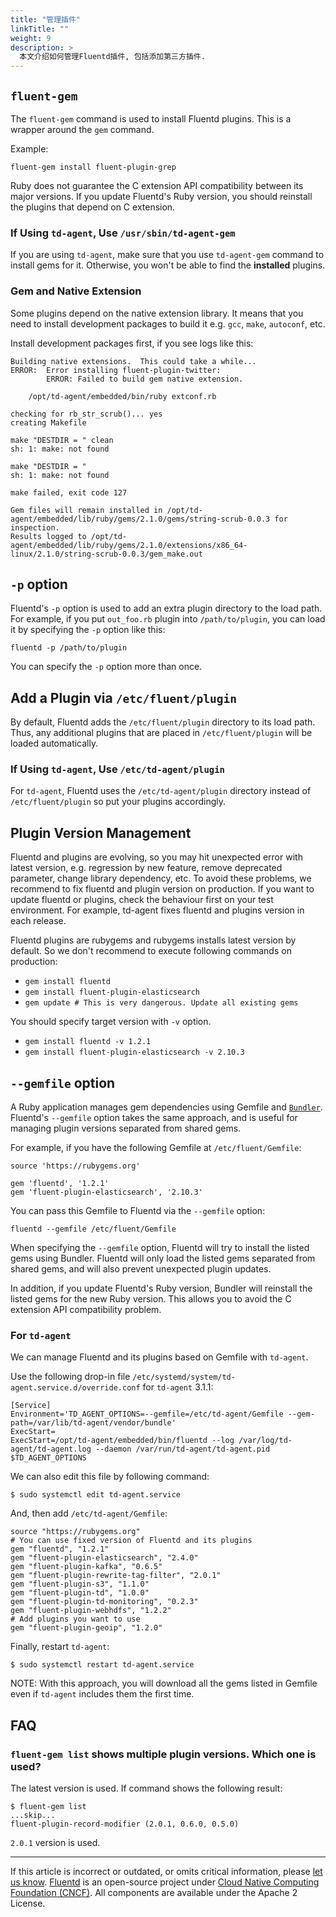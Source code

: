 ```yaml
---
title: "管理插件"
linkTitle: ""
weight: 9
description: >
  本文介绍如何管理Fluentd插件, 包括添加第三方插件.
---
```


## `fluent-gem`

The `fluent-gem` command is used to install Fluentd plugins. This is a
wrapper around the `gem` command.

Example:

```
fluent-gem install fluent-plugin-grep
```

Ruby does not guarantee the C extension API compatibility between its major
versions. If you update Fluentd's Ruby version, you should reinstall the
plugins that depend on C extension.

### If Using `td-agent`, Use `/usr/sbin/td-agent-gem`

If you are using `td-agent`, make sure that you use `td-agent-gem` command to
install gems for it. Otherwise, you won't be able to find the **installed**
plugins.

### Gem and Native Extension

Some plugins depend on the native extension library. It means that you need to
install development packages to build it e.g. `gcc`, `make`, `autoconf`, etc.

Install development packages first, if you see logs like this:

```
Building native extensions.  This could take a while...
ERROR:  Error installing fluent-plugin-twitter:
        ERROR: Failed to build gem native extension.

    /opt/td-agent/embedded/bin/ruby extconf.rb

checking for rb_str_scrub()... yes
creating Makefile

make "DESTDIR = " clean
sh: 1: make: not found

make "DESTDIR = "
sh: 1: make: not found

make failed, exit code 127

Gem files will remain installed in /opt/td-agent/embedded/lib/ruby/gems/2.1.0/gems/string-scrub-0.0.3 for inspection.
Results logged to /opt/td-agent/embedded/lib/ruby/gems/2.1.0/extensions/x86_64-linux/2.1.0/string-scrub-0.0.3/gem_make.out
```

## `-p` option

Fluentd's `-p` option is used to add an extra plugin directory to the load path.
For example, if you put `out_foo.rb` plugin into `/path/to/plugin`, you can load
it by specifying the `-p` option like this:

```
fluentd -p /path/to/plugin
```

You can specify the `-p` option more than once.

## Add a Plugin via `/etc/fluent/plugin`

By default, Fluentd adds the `/etc/fluent/plugin` directory to its load path.
Thus, any additional plugins that are placed in `/etc/fluent/plugin` will be
loaded automatically.

### If Using `td-agent`, Use `/etc/td-agent/plugin`

For `td-agent`, Fluentd uses the `/etc/td-agent/plugin` directory instead of
`/etc/fluent/plugin` so put your plugins accordingly.

## Plugin Version Management

Fluentd and plugins are evolving, so you may hit unexpected error with
latest version, e.g. regression by new feature, remove deprecated
parameter, change library dependency, etc. To avoid these problems, we
recommend to fix fluentd and plugin version on production. If you want
to update fluentd or plugins, check the behaviour first on your test
environment. For example, td-agent fixes fluentd and plugins version in
each release.

Fluentd plugins are rubygems and rubygems installs latest version by
default. So we don't recommend to execute following commands on
production:

- `gem install fluentd`
- `gem install fluent-plugin-elasticsearch`
- `gem update # This is very dangerous. Update all existing gems`

You should specify target version with `-v` option.

- `gem install fluentd -v 1.2.1`
- `gem install fluent-plugin-elasticsearch -v 2.10.3`

## `--gemfile` option

A Ruby application manages gem dependencies using Gemfile and
[`Bundler`](http://bundler.io/). Fluentd's `--gemfile` option takes the
same approach, and is useful for managing plugin versions separated from
shared gems.

For example, if you have the following Gemfile at `/etc/fluent/Gemfile`:

```
source 'https://rubygems.org'

gem 'fluentd', '1.2.1'
gem 'fluent-plugin-elasticsearch', '2.10.3'
```

You can pass this Gemfile to Fluentd via the `--gemfile` option:

```
fluentd --gemfile /etc/fluent/Gemfile
```

When specifying the `--gemfile` option, Fluentd will try to install the
listed gems using Bundler. Fluentd will only load the listed gems separated
from shared gems, and will also prevent unexpected plugin updates.

In addition, if you update Fluentd's Ruby version, Bundler will
reinstall the listed gems for the new Ruby version. This allows you to
avoid the C extension API compatibility problem.

### For `td-agent`

We can manage Fluentd and its plugins based on Gemfile with `td-agent`.

Use the following drop-in file
`/etc/systemd/system/td-agent.service.d/override.conf` for `td-agent` 3.1.1:

```
[Service]
Environment='TD_AGENT_OPTIONS=--gemfile=/etc/td-agent/Gemfile --gem-path=/var/lib/td-agent/vendor/bundle'
ExecStart=
ExecStart=/opt/td-agent/embedded/bin/fluentd --log /var/log/td-agent/td-agent.log --daemon /var/run/td-agent/td-agent.pid $TD_AGENT_OPTIONS
```

We can also edit this file by following command:

```
$ sudo systemctl edit td-agent.service
```

And, then add `/etc/td-agent/Gemfile`:

```
source "https://rubygems.org"
# You can use fixed version of Fluentd and its plugins
gem "fluentd", "1.2.1"
gem "fluent-plugin-elasticsearch", "2.4.0"
gem "fluent-plugin-kafka", "0.6.5"
gem "fluent-plugin-rewrite-tag-filter", "2.0.1"
gem "fluent-plugin-s3", "1.1.0"
gem "fluent-plugin-td", "1.0.0"
gem "fluent-plugin-td-monitoring", "0.2.3"
gem "fluent-plugin-webhdfs", "1.2.2"
# Add plugins you want to use
gem "fluent-plugin-geoip", "1.2.0"
```

Finally, restart `td-agent`:

```
$ sudo systemctl restart td-agent.service
```

NOTE: With this approach, you will download all the gems listed in Gemfile even
if `td-agent` includes them the first time.

## FAQ

### `fluent-gem list` shows multiple plugin versions. Which one is used?

The latest version is used. If command shows the following result:

    $ fluent-gem list
    ...skip...
    fluent-plugin-record-modifier (2.0.1, 0.6.0, 0.5.0)

`2.0.1` version is used.

---

If this article is incorrect or outdated, or omits critical information, please [let us know](https://github.com/fluent/fluentd-docs-gitbook/issues?state=open).
[Fluentd](http://www.fluentd.org/) is an open-source project under [Cloud Native Computing Foundation (CNCF)](https://cncf.io/). All components are available under the Apache 2 License.

